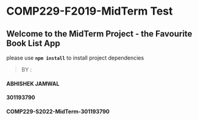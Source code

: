 # COMP229-F2019-MidTerm Test

## Welcome to the MidTerm Project - the Favourite Book List App

please use **`npm install`** to install project dependencies

> BY :

#### ABHISHEK JAMWAL 
#### 301193790
#### COMP229-S2022-MidTerm-301193790
